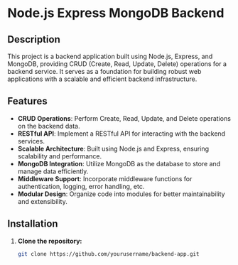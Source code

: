 # Node.js Express MongoDB Backend

## Description
This project is a backend application built using Node.js, Express, and MongoDB, providing CRUD (Create, Read, Update, Delete) operations for a backend service. It serves as a foundation for building robust web applications with a scalable and efficient backend infrastructure.

## Features
- **CRUD Operations**: Perform Create, Read, Update, and Delete operations on the backend data.
- **RESTful API**: Implement a RESTful API for interacting with the backend services.
- **Scalable Architecture**: Built using Node.js and Express, ensuring scalability and performance.
- **MongoDB Integration**: Utilize MongoDB as the database to store and manage data efficiently.
- **Middleware Support**: Incorporate middleware functions for authentication, logging, error handling, etc.
- **Modular Design**: Organize code into modules for better maintainability and extensibility.

## Installation
1. **Clone the repository:**
   ```bash
   git clone https://github.com/yourusername/backend-app.git
